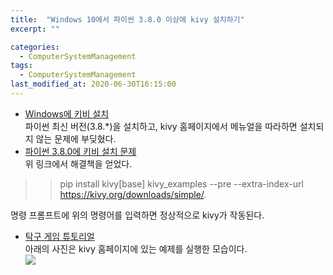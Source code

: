 ```yaml
---
title:  "Windows 10에서 파이썬 3.8.0 이상에 kivy 설치하기"
excerpt: ""

categories:
  - ComputerSystemManagement
tags:
  - ComputerSystemManagement
last_modified_at: 2020-06-30T16:15:00
--- 
```

* [Windows에 키비 설치](https://kivy.org/doc/stable/installation/installation-windows.html)  
파이썬 최신 버전(3.8.*)을 설치하고, kivy 홈페이지에서 메뉴얼을 따라하면 설치되지 않는 문제에 부딪혔다.  
* [파이썬 3.8.0에 키비 설치 문제](https://github.com/kivy/kivy/issues/6563)  
위 링크에서 해결책을 얻었다.  
>>pip install kivy[base] kivy_examples --pre --extra-index-url https://kivy.org/downloads/simple/.  
  
명령 프롬프트에 위의 명령어를 입력하면 정상적으로 kivy가 작동된다.  
  
* [탁구 게임 튜토리얼](https://kivy.org/doc/stable/tutorials/pong.html)  
아래의 사진은 kivy 홈페이지에 있는 예제를 실행한 모습이다.    
![](https://salmon99.github.io/assets/images/17/example.PNG)  
